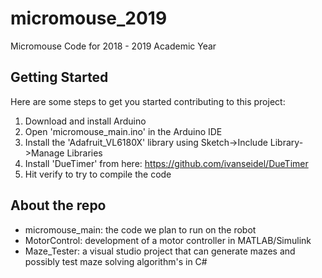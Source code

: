 # micromouse_2019
Micromouse Code for 2018 - 2019 Academic Year

## Getting Started

Here are some steps to get you started contributing to this project:

1. Download and install Arduino
2. Open 'micromouse_main.ino' in the Arduino IDE
3. Install the 'Adafruit_VL6180X' library using Sketch->Include Library->Manage Libraries
4. Install 'DueTimer' from here: https://github.com/ivanseidel/DueTimer
5. Hit verify to try to compile the code

## About the repo

- micromouse_main: the code we plan to run on the robot
- MotorControl: development of a motor controller in MATLAB/Simulink
- Maze_Tester: a visual studio project that can generate mazes and possibly test maze solving algorithm's in C#

